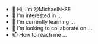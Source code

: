 - 👋 Hi, I’m @MichaelN-SE
- 👀 I’m interested in ...
- 🌱 I’m currently learning ...
- 💞️ I’m looking to collaborate on ...
- 📫 How to reach me ...

<!---
MichaelN-SE/MichaelN-SE is a ✨ special ✨ repository because its `README.md` (this file) appears on your GitHub profile.
You can click the Preview link to take a look at your changes.
Hallo, I'm grateful to take this software ingineering course with the alx community
